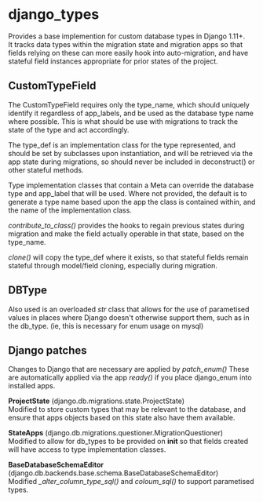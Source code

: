 # django_types

Provides a base implemention for custom database types in Django 1.11+.  
It tracks data types within the migration state and migration apps so that fields relying on these can more easily hook into auto-migration, and have stateful field instances appropriate for prior states of the project.


## CustomTypeField

The CustomTypeField requires only the type_name, which should uniquely identify it regardless of app_labels, and be used as the database type name where possible.
This is what should be use with migrations to track the state of the type and act accordingly.

The type_def is an implementation class for the type represented, and should be set by subclasses upon instantiation, and will be retrieved via the app state during migrations, so should never be included in deconstruct() or other stateful methods.

Type implementation classes that contain a Meta can override the database type and app_label that will be used.
Where not provided, the default is to generate a type name based upon the app the class is contained within, and the name of the implementation class.

_contribute_to_class()_ provides the hooks to regain previous states during migration and make the field actually operable in that state, based on the type_name.

_clone()_ will copy the type_def where it exists, so that stateful fields remain stateful through model/field cloning, especially during migration.


## DBType

Also used is an overloaded _str_ class that allows for the use of parametised values in places where Django doesn't otherwise support them, such as in the db_type. (ie, this is necessary for enum usage on mysql)


## Django patches

Changes to Django that are necessary are applied by _patch_enum()_
These are automatically applied via the app _ready()_ if you place django_enum into installed apps.

**ProjectState** (django.db.migrations.state.ProjectState)  
Modified to store custom types that may be relevant to the database, and ensure that apps objects based on this state also have them available.

**StateApps** (django.db.migrations.questioner.MigrationQuestioner)  
Modified to allow for db_types to be provided on __init__ so that fields created will have access to type implementation classes.

**BaseDatabaseSchemaEditor** (django.db.backends.base.schema.BaseDatabaseSchemaEditor)  
Modified _\_alter_column_type_sql()_ and _coloum_sql()_ to support parametised types.
